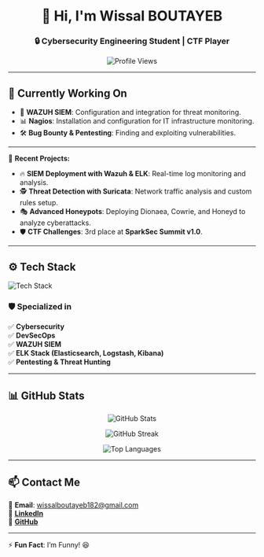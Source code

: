 <h1 align="center">👋 Hi, I'm Wissal BOUTAYEB</h1>  
<h3 align="center">🔒 Cybersecurity Engineering Student | CTF Player </h3>  

<p align="center">
  <img src="https://komarev.com/ghpvc/?username=wissalboutayeb&label=Profile%20Views&color=0e75b6&style=flat" alt="Profile Views" />
</p>  

---

## 🎯 **Currently Working On**  
- 🔎 **WAZUH SIEM**: Configuration and integration for threat monitoring.  
- 📊 **Nagios**: Installation and configuration for IT infrastructure monitoring.  
- 🛠️ **Bug Bounty & Pentesting**: Finding and exploiting vulnerabilities.  


---



🚀 **Recent Projects:**  
- 🔥 **SIEM Deployment with Wazuh & ELK**: Real-time log monitoring and analysis.  
- 🕵️ **Threat Detection with Suricata**: Network traffic analysis and custom rules setup.  
- 🎭 **Advanced Honeypots**: Deploying Dionaea, Cowrie, and Honeyd to analyze cyberattacks.  
- 🛡️ **CTF Challenges**: 3rd place at **SparkSec Summit v1.0**.  

---

## ⚙️ **Tech Stack**  
<p align="left">
  <img src="https://skillicons.dev/icons?i=linux,python,docker,kubernetes,mysql,html,css,nodejs,javascript,oracle,php,bash,git" alt="Tech Stack" />
</p>  

### 🛡️ **Specialized in**  
✅ **Cybersecurity**  
✅ **DevSecOps**  
✅ **WAZUH SIEM**  
✅ **ELK Stack (Elasticsearch, Logstash, Kibana)**  
✅ **Pentesting & Threat Hunting**  

---

## 📊 **GitHub Stats**  

<p align="center">
  <img src="https://github-readme-stats.vercel.app/api?username=wissalboutayeb&show_icons=true&theme=radical" alt="GitHub Stats" />
</p>

<p align="center">
  <img src="https://github-readme-streak-stats.herokuapp.com/?user=wissalboutayeb&theme=radical" alt="GitHub Streak" />
</p>

<p align="center">
  <img src="https://github-readme-stats.vercel.app/api/top-langs/?username=wissalboutayeb&layout=compact&theme=radical" alt="Top Languages" />
</p>  

---

## 📫 **Contact Me**  
📩 **Email**: wissalboutayeb182@gmail.com  
🔗 **[LinkedIn](https://www.linkedin.com/in/wissal-boutayeb-b57a13277/)**  
🔗 **[GitHub](https://github.com/wissalboutayeb)**  

---

⚡ **Fun Fact**: I’m Funny! 😆  
